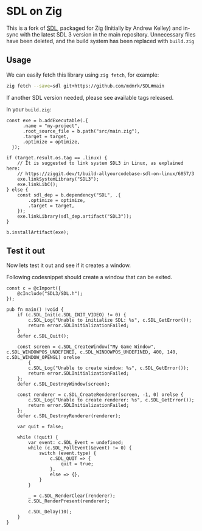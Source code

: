 # SDL on Zig

This is a fork of [SDL](https://www.libsdl.org/), packaged for Zig (Initially by Andrew Kelley) and in-sync with the latest SDL 3 version in the main repository.
Unnecessary files have been deleted, and the build system has been replaced with `build.zig`

## Usage

We can easily fetch this library using `zig fetch`, for example:

```bash
zig fetch --save=sdl git+https://github.com/mdmrk/SDL#main
```

If another SDL version needed, please see available tags released.

In your `build.zig`:

```zig
const exe = b.addExecutable(.{
      .name = "my-project",
      .root_source_file = b.path("src/main.zig"),
      .target = target,
      .optimize = optimize,
  });

if (target.result.os.tag == .linux) {
    // It is suggested to link system SDL3 in Linux, as explained here:
    // https://ziggit.dev/t/build-allyourcodebase-sdl-on-linux/6857/3
    exe.linkSystemLibrary("SDL3");
    exe.linkLibC();
} else {
    const sdl_dep = b.dependency("SDL", .{
        .optimize = optimize,
        .target = target,
    });
    exe.linkLibrary(sdl_dep.artifact("SDL3"));
}

b.installArtifact(exe);
```

## Test it out

Now lets test it out and see if it creates a window.

Following codesnippet should create a window that can be exited.

```zig
const c = @cImport({
    @cInclude("SDL3/SDL.h");
});

pub fn main() !void {
    if (c.SDL_Init(c.SDL_INIT_VIDEO) != 0) {
        c.SDL_Log("Unable to initialize SDL: %s", c.SDL_GetError());
        return error.SDLInitializationFailed;
    }
    defer c.SDL_Quit();

    const screen = c.SDL_CreateWindow("My Game Window", c.SDL_WINDOWPOS_UNDEFINED, c.SDL_WINDOWPOS_UNDEFINED, 400, 140, c.SDL_WINDOW_OPENGL) orelse
        {
        c.SDL_Log("Unable to create window: %s", c.SDL_GetError());
        return error.SDLInitializationFailed;
    };
    defer c.SDL_DestroyWindow(screen);

    const renderer = c.SDL_CreateRenderer(screen, -1, 0) orelse {
        c.SDL_Log("Unable to create renderer: %s", c.SDL_GetError());
        return error.SDLInitializationFailed;
    };
    defer c.SDL_DestroyRenderer(renderer);

    var quit = false;

    while (!quit) {
        var event: c.SDL_Event = undefined;
        while (c.SDL_PollEvent(&event) != 0) {
            switch (event.type) {
                c.SDL_QUIT => {
                    quit = true;
                },
                else => {},
            }
        }

        _ = c.SDL_RenderClear(renderer);
        c.SDL_RenderPresent(renderer);

        c.SDL_Delay(10);
    }
}
```
